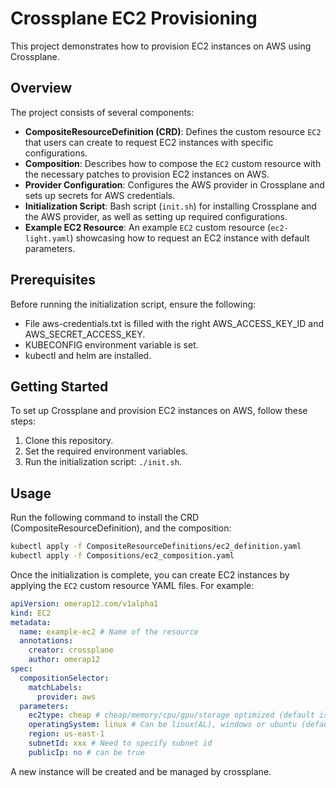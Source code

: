 # Crossplane EC2 Provisioning

This project demonstrates how to provision EC2 instances on AWS using Crossplane.

## Overview

The project consists of several components:

- **CompositeResourceDefinition (CRD)**: Defines the custom resource `EC2` that users can create to request EC2 instances with specific configurations.
- **Composition**: Describes how to compose the `EC2` custom resource with the necessary patches to provision EC2 instances on AWS.
- **Provider Configuration**: Configures the AWS provider in Crossplane and sets up secrets for AWS credentials.
- **Initialization Script**: Bash script (`init.sh`) for installing Crossplane and the AWS provider, as well as setting up required configurations.
- **Example EC2 Resource**: An example `EC2` custom resource (`ec2-light.yaml`) showcasing how to request an EC2 instance with default parameters.

## Prerequisites

Before running the initialization script, ensure the following:

- File aws-credentials.txt is filled with the right AWS_ACCESS_KEY_ID and AWS_SECRET_ACCESS_KEY.
- KUBECONFIG environment variable is set.
- kubectl and helm are installed.

## Getting Started

To set up Crossplane and provision EC2 instances on AWS, follow these steps:

1. Clone this repository.
2. Set the required environment variables.
3. Run the initialization script: `./init.sh`.

## Usage

Run the following command to install the CRD (CompositeResourceDefinition), and the composition:
```bash
kubectl apply -f CompositeResourceDefinitions/ec2_definition.yaml
kubectl apply -f Compositions/ec2_composition.yaml
```
Once the initialization is complete, you can create EC2 instances by applying the `EC2` custom resource YAML files. For example:
```yaml
apiVersion: omerap12.com/v1alpha1
kind: EC2
metadata:
  name: example-ec2 # Name of the resource 
  annotations:
    creator: crossplane
    author: omerap12
spec:
  compositionSelector:
    matchLabels:
      provider: aws
  parameters:
    ec2type: cheap # cheap/memory/cpu/gpu/storage optimized (default is cheap)
    operatingSystem: linux # Can be linux(AL), windows or ubuntu (default is linux)
    region: us-east-1
    subnetId: xxx # Need to specify subnet id
    publicIp: no # can be true
```
A new instance will be created and be managed by crossplane.